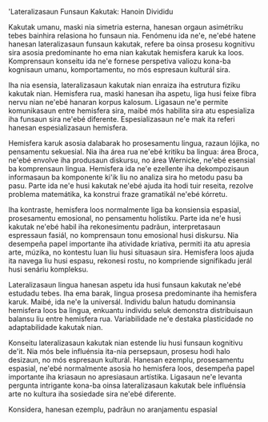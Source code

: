 'Lateralizasaun Funsaun Kakutak: Hanoin Divididu

Kakutak umanu, maski nia simetria esterna, hanesan orgaun asimétriku tebes bainhira relasiona ho funsaun nia. Fenómenu ida ne'e, ne'ebé hatene hanesan lateralizasaun funsaun kakutak, refere ba oinsa prosesu kognitivu sira asosia predominante ho ema nian kakutak hemisfera karuk ka loos. Komprensaun konseitu ida ne'e fornese perspetiva valiozu kona-ba kognisaun umanu, komportamentu, no mós espresaun kulturál sira.

Iha nia esensia, lateralizasaun kakutak nian enraiza iha estrutura fiziku kakutak nian. Hemisfera rua, maski hanesan iha aspetu, liga husi feixe fibra nervu nian ne'ebé hanaran korpus kalosum. Ligasaun ne'e permite komunikasaun entre hemisfera sira, maibé mós habilita sira atu espesializa iha funsaun sira ne'ebé diferente. Espesializasaun ne'e mak ita referi hanesan espesializasaun hemisfera.

Hemisfera karuk asosia dalabarak ho prosesamentu lingua, razaun lójika, no pensamentu sekuesial. Nia iha área rua ne'ebé kritiku ba lingua: área Broca, ne'ebé envolve iha produsaun diskursu, no área Wernicke, ne'ebé esensial ba komprensaun lingua. Hemisfera ida ne'e ezellente iha dekompozisaun informasaun ba komponente ki'ik liu no analiza sira ho metodu pasu ba pasu. Parte ida ne'e husi kakutak ne'ebé ajuda ita hodi tuir reseita, rezolve problema matemátika, ka konstrui fraze gramatikál ne'ebé kórretu.

Iha kontraste, hemisfera loos normalmente liga ba konsiensia espasial, prosesamentu emosional, no pensamentu holístiku. Parte ida ne'e husi kakutak ne'ebé habil iha rekonesimentu padrãun, interpretasaun espressaun fasiál, no komprensaun tonu emosional husi diskursu. Nia desempeña papel importante iha atividade kriativa, permiti ita atu apresia arte, múzika, no kontestu luan liu husi situasaun sira. Hemisfera loos ajuda ita navega liu husi espasu, rekonesi rostu, no kompriende signifikadu jerál husi senáriu kompleksu.

Lateralizasaun lingua hanesan aspetu ida husi funsaun kakutak ne'ebé estudadu tebes. Iha ema barak, lingua prosesa predominante iha hemisfera karuk. Maibé, ida ne'e la universál. Individu balun hatudu dominansia hemisfera loos ba lingua, enkuantu individu seluk demonstra distribuisaun balansu liu entre hemisfera rua. Variabilidade ne'e destaka plasticidade no adaptabilidade kakutak nian.

Konseitu lateralizasaun kakutak nian estende liu husi funsaun kognitivu de'it. Nia mós bele influénsia ita-nia persepsaun, prosesu hodi halo desizaun, no mós espresaun kulturál. Hanesan ezemplu, prosesamentu espasial, ne'ebé normalmente asosia ho hemisfera loos, desempeña papel importante iha kriasaun no apresiasaun artístika. Ligasaun ne'e levanta pergunta intrigante kona-ba oinsa lateralizasaun kakutak bele influénsia arte no kultura iha sosiedade sira ne'ebé diferente.

Konsidera, hanesan ezemplu, padrãun no aranjamentu espasial